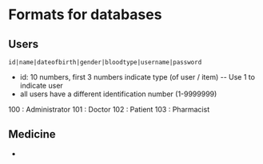 # Formats for databases

## Users
`id|name|dateofbirth|gender|bloodtype|username|password`
- id: 10 numbers, first 3 numbers indicate type (of user / item) -- Use 1 to indicate user
- all users have a different identification number (1-9999999)

100 : Administrator
101 : Doctor
102 : Patient
103 : Pharmacist

## Medicine

-